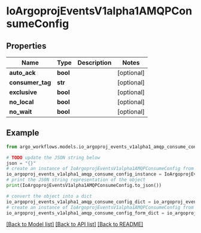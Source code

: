 # IoArgoprojEventsV1alpha1AMQPConsumeConfig


## Properties

Name | Type | Description | Notes
------------ | ------------- | ------------- | -------------
**auto_ack** | **bool** |  | [optional] 
**consumer_tag** | **str** |  | [optional] 
**exclusive** | **bool** |  | [optional] 
**no_local** | **bool** |  | [optional] 
**no_wait** | **bool** |  | [optional] 

## Example

```python
from argo_workflows.models.io_argoproj_events_v1alpha1_amqp_consume_config import IoArgoprojEventsV1alpha1AMQPConsumeConfig

# TODO update the JSON string below
json = "{}"
# create an instance of IoArgoprojEventsV1alpha1AMQPConsumeConfig from a JSON string
io_argoproj_events_v1alpha1_amqp_consume_config_instance = IoArgoprojEventsV1alpha1AMQPConsumeConfig.from_json(json)
# print the JSON string representation of the object
print(IoArgoprojEventsV1alpha1AMQPConsumeConfig.to_json())

# convert the object into a dict
io_argoproj_events_v1alpha1_amqp_consume_config_dict = io_argoproj_events_v1alpha1_amqp_consume_config_instance.to_dict()
# create an instance of IoArgoprojEventsV1alpha1AMQPConsumeConfig from a dict
io_argoproj_events_v1alpha1_amqp_consume_config_form_dict = io_argoproj_events_v1alpha1_amqp_consume_config.from_dict(io_argoproj_events_v1alpha1_amqp_consume_config_dict)
```
[[Back to Model list]](../README.md#documentation-for-models) [[Back to API list]](../README.md#documentation-for-api-endpoints) [[Back to README]](../README.md)


